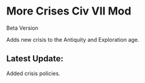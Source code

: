 # More Crises Civ VII Mod

Beta Version

Adds new crisis to the Antiquity and Exploration age.

## Latest Update:

Added crisis policies.